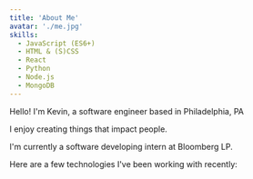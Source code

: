 ```yaml
---
title: 'About Me'
avatar: './me.jpg'
skills:
  - JavaScript (ES6+)
  - HTML & (S)CSS
  - React
  - Python
  - Node.js
  - MongoDB
---
```


Hello! I'm Kevin, a software engineer based in Philadelphia, PA

I enjoy creating things that impact people.

I'm currently a software developing intern at Bloomberg LP.

Here are a few technologies I've been working with recently:
